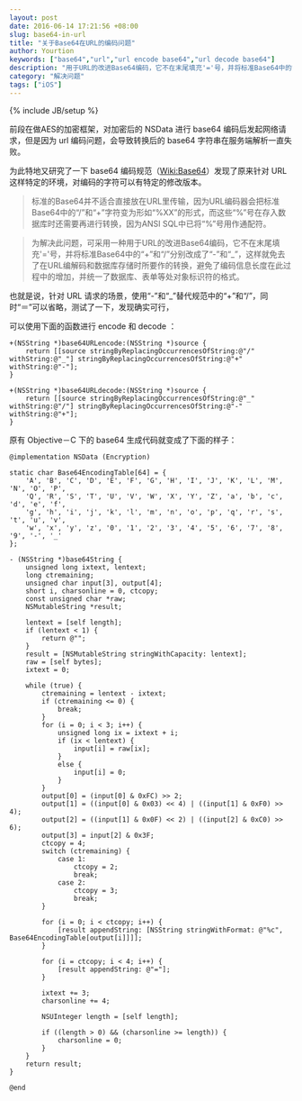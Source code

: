 ```yaml
---
layout: post
date: 2016-06-14 17:21:56 +08:00
slug: base64-in-url
title: "关于Base64在URL的编码问题"
author: Yourtion
keywords: ["base64","url","url encode base64","url decode base64"]
description: "用于URL的改进Base64编码，它不在末尾填充'='号，并将标准Base64中的“+”和“/”分别改成了“-”和“_”，这样就免去了在URL编解码和数据库存储时所要作的转换"
category: "解决问题"
tags: ["iOS"]
---
```

{% include JB/setup %}

前段在做AES的加密框架，对加密后的 NSData 进行 base64 编码后发起网络请求，但是因为 url 编码问题，会导致转换后的 base64 字符串在服务端解析一直失败。

为此特地又研究了一下 base64 编码规范（[Wiki:Base64](https://zh.wikipedia.org/wiki/Base64)）发现了原来针对 URL 这样特定的环境，对编码的字符可以有特定的修改版本。

> 标准的Base64并不适合直接放在URL里传输，因为URL编码器会把标准Base64中的“/”和“+”字符变为形如“%XX”的形式，而这些“%”号在存入数据库时还需要再进行转换，因为ANSI SQL中已将“%”号用作通配符。

> 为解决此问题，可采用一种用于URL的改进Base64编码，它不在末尾填充'='号，并将标准Base64中的“+”和“/”分别改成了“-”和“_”，这样就免去了在URL编解码和数据库存储时所要作的转换，避免了编码信息长度在此过程中的增加，并统一了数据库、表单等处对象标识符的格式。

也就是说，针对 URL 请求的场景，使用“-”和“_”替代规范中的“+”和“/”，同时“＝”可以省略，测试了一下，发现确实可行，

可以使用下面的函数进行 encode 和 decode ：

```objc
+(NSString *)base64URLencode:(NSString *)source {
    return [[source stringByReplacingOccurrencesOfString:@"/" withString:@"_"] stringByReplacingOccurrencesOfString:@"+" withString:@"-"];
}

+(NSString *)base64URLdecode:(NSString *)source {
    return [[source stringByReplacingOccurrencesOfString:@"_" withString:@"/"] stringByReplacingOccurrencesOfString:@"-" withString:@"+"];
}
```

原有 Objective－C 下的 base64 生成代码就变成了下面的样子：

```objc
@implementation NSData (Encryption)

static char Base64EncodingTable[64] = {
    'A', 'B', 'C', 'D', 'E', 'F', 'G', 'H', 'I', 'J', 'K', 'L', 'M', 'N', 'O', 'P',
    'Q', 'R', 'S', 'T', 'U', 'V', 'W', 'X', 'Y', 'Z', 'a', 'b', 'c', 'd', 'e', 'f',
    'g', 'h', 'i', 'j', 'k', 'l', 'm', 'n', 'o', 'p', 'q', 'r', 's', 't', 'u', 'v',
    'w', 'x', 'y', 'z', '0', '1', '2', '3', '4', '5', '6', '7', '8', '9', '-', '_'
};

- (NSString *)base64String {
    unsigned long ixtext, lentext;
    long ctremaining;
    unsigned char input[3], output[4];
    short i, charsonline = 0, ctcopy;
    const unsigned char *raw;
    NSMutableString *result;
    
    lentext = [self length];
    if (lentext < 1) {
        return @"";
    }
    result = [NSMutableString stringWithCapacity: lentext];
    raw = [self bytes];
    ixtext = 0;
    
    while (true) {
        ctremaining = lentext - ixtext;
        if (ctremaining <= 0) {
            break;
        }
        for (i = 0; i < 3; i++) {
            unsigned long ix = ixtext + i;
            if (ix < lentext) {
                input[i] = raw[ix];
            }
            else {
                input[i] = 0;
            }
        }
        output[0] = (input[0] & 0xFC) >> 2;
        output[1] = ((input[0] & 0x03) << 4) | ((input[1] & 0xF0) >> 4);
        output[2] = ((input[1] & 0x0F) << 2) | ((input[2] & 0xC0) >> 6);
        output[3] = input[2] & 0x3F;
        ctcopy = 4;
        switch (ctremaining) {
            case 1:
                ctcopy = 2;
                break;
            case 2:
                ctcopy = 3;
                break;
        }
        
        for (i = 0; i < ctcopy; i++) {
            [result appendString: [NSString stringWithFormat: @"%c", Base64EncodingTable[output[i]]]];
        }
        
        for (i = ctcopy; i < 4; i++) {
            [result appendString: @"="];
        }
        
        ixtext += 3;
        charsonline += 4;
        
        NSUInteger length = [self length];
        
        if ((length > 0) && (charsonline >= length)) {
            charsonline = 0;
        }
    }
    return result;
}

@end
```
